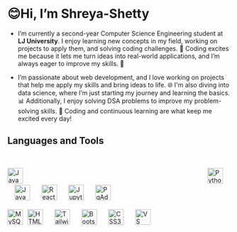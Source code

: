  # **😊Hi, I’m Shreya-Shetty**
   * I’m currently a second-year Computer Science Engineering student at **LJ University**. I enjoy learning new concepts in my field, working on projects to apply them, and solving coding challenges. 🧩 Coding excites me because it lets me turn ideas into real-world applications, and I’m always eager to improve my skills. 🚀
    
   * I’m passionate about web development, and I love working on projects that help me apply my skills and bring ideas to life. 🌐 I'm also diving into data science, where I’m just starting my journey and learning the basics. 📊 Additionally, I enjoy solving DSA problems to improve my problem-solving skills. 🚀 Coding and continuous learning are what keep me excited every day!

## Languages and Tools
<br>


<img src="https://img.shields.io/badge/-Java-007396?logo=java&logoColor=white" alt="Java" height="35" style="margin-right: 400px;">&nbsp;&nbsp;&nbsp;&nbsp;<img src="https://img.shields.io/badge/-Python-3776AB?logo=python&logoColor=white" alt="Python" height="35" style="margin-right: 10px;">&nbsp;&nbsp;&nbsp;&nbsp;<img src="https://img.shields.io/badge/-JavaScript-F7DF1E?logo=javascript&logoColor=black" alt="JavaScript" height="35" style="margin-right: 10px;">&nbsp;&nbsp;&nbsp;&nbsp;<img src="https://img.shields.io/badge/-React-61DAFB?logo=react&logoColor=black" alt="React" height="35" style="margin-right: 10px;">&nbsp;&nbsp;&nbsp;&nbsp;<img src="https://img.shields.io/badge/-Jupyter-F37626?logo=jupyter&logoColor=white" alt="Jupyter Notebook" height="35" style="margin-right: 10px;">&nbsp;&nbsp;&nbsp;&nbsp;<img src="https://img.shields.io/badge/-PgAdmin-316192?logo=postgresql&logoColor=white" alt="PgAdmin" height="35" style="margin-right: 10px;"><br><br><img src="https://img.shields.io/badge/-MySQL-4479A1?logo=mysql&logoColor=white" alt="MySQL" height="35" style="margin-right: 10px;"><img src="https://img.shields.io/badge/-HTML5-E34F26?logo=html5&logoColor=white" alt="HTML5" height="35" style="margin-right: 10px;">&nbsp;&nbsp;&nbsp;&nbsp;<img src="https://img.shields.io/badge/-Tailwind%20CSS-06B6D4?logo=tailwindcss&logoColor=white" alt="Tailwind CSS" height="35" style="margin-right: 10px;">&nbsp;&nbsp;&nbsp;&nbsp;<img src="https://img.shields.io/badge/-Bootstrap-7952B3?logo=bootstrap&logoColor=white" alt="Bootstrap" height="35" style="margin-right: 10px;">&nbsp;&nbsp;&nbsp;&nbsp;<img src="https://img.shields.io/badge/-CSS3-1572B6?logo=css3&logoColor=white" alt="CSS3" height="35" style="margin-right: 10px;">&nbsp;&nbsp;&nbsp;&nbsp;<img src="https://img.shields.io/badge/-VS%20Code-007ACC?logo=visual-studio-code&logoColor=white" alt="VS Code" height="35" style="margin-right: 10px;">




<!---
Shreya-Shetty-25/Shreya-Shetty-25 is a ✨ special ✨ repository because its `README.md` (this file) appears on your GitHub profile.
You can click the Preview link to take a look at your changes.
--->

